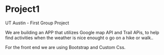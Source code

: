# Project1
UT Austin - First Group Project


We are building an APP that utilizes Google map API and Trail APis, to help find activities when the weather is nice enought o go on a hike or walk.. 

For the front end we are using Bootstrap and Custom Css. 